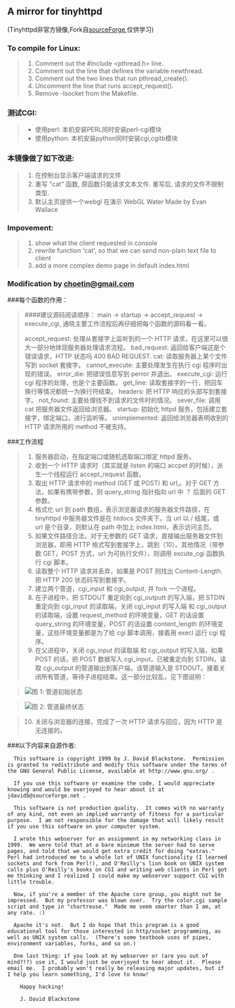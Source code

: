## A mirror for tinyhttpd
(Tinyhttpd非官方镜像,Fork自[sourceForge](https://sourceforge.net/projects/tiny-httpd/),仅供学习) 


### To compile for Linux:
>1. Comment out the #include <pthread.h> line.
>2. Comment out the line that defines the variable newthread.
>3. Comment out the two lines that run pthread_create().
>4. Uncomment the line that runs accept_request().
>5. Remove -lsocket from the Makefile.


### 测试CGI:
> * 使用perl: 本机安装PERL同时安装perl-cgi模块
> * 使用python: 本机安装python同时安装cgi,cgitb模块

 ### 本镜像做了如下改进:
>1. 在控制台显示客户端请求的文件
>2. 重写 "cat" 函数, 原函数只能请求文本文件. 重写后, 请求的文件不限制类型.
>3. 默认主页提供一个webgl 在演示 WebGL Water Made by Evan Wallace

### Impovement:

>1. show what the client requested in console
>2. rewrite function 'cat', so that we can send non-plain text file to client
>3. add a more complex demo page in default index.html

### Modification by choetin@gmail.com

###每个函数的作用：

>####建议源码阅读顺序： 
>main -> startup -> accept_request -> execute_cgi, 
>通晓主要工作流程后再仔细把每个函数的源码看一看。
>
>accept_request:  处理从套接字上监听到的一个 HTTP 请求，在这里可以很大一部分地体现服务器处理请求流程。
>bad_request: 返回给客户端这是个错误请求，HTTP 状态吗 400 BAD REQUEST.
>cat: 读取服务器上某个文件写到 socket 套接字。
>cannot_execute: 主要处理发生在执行 cgi 程序时出现的错误。
>error_die: 把错误信息写到 perror 并退出。
>execute_cgi: 运行 cgi 程序的处理，也是个主要函数。
>get_line: 读取套接字的一行，把回车换行等情况都统一为换行符结束。
>headers: 把 HTTP 响应的头部写到套接字。
>not_found: 主要处理找不到请求的文件时的情况。
>sever_file: 调用 cat 把服务器文件返回给浏览器。
>startup: 初始化 httpd 服务，包括建立套接字，绑定端口，进行监听等。
>unimplemented: 返回给浏览器表明收到的 HTTP 请求所用的 method 不被支持。

###工作流程

>1. 服务器启动，在指定端口或随机选取端口绑定 httpd 服务。
>2. 收到一个 HTTP 请求时（其实就是 listen 的端口 accpet 的时候），派生一个线程运行 accept_request 函数。
>3. 取出 HTTP 请求中的 method (GET 或 POST) 和 url,。对于 GET 方法，如果有携带参数，则 query_string 指针指向 url 中 ？ 后面的 GET 参数。
>4. 格式化 url 到 path 数组，表示浏览器请求的服务器文件路径，在 tinyhttpd 中服务器文件是在 htdocs 文件夹下。当 url 以 / 结尾，或 url 是个目录，则默认在 path 中加上 index.html，表示访问主页。
>5. 如果文件路径合法，对于无参数的 GET 请求，直接输出服务器文件到浏览器，即用 HTTP 格式写到套接字上，跳到（10）。其他情况（带参数 GET，POST 方式，url 为可执行文件），则调用 excute_cgi 函数执行 cgi 脚本。
>6. 读取整个 HTTP 请求并丢弃，如果是 POST 则找出 Content-Length. 把 HTTP 200  状态码写到套接字。
>7. 建立两个管道，cgi_input 和 cgi_output, 并 fork 一个进程。
>8. 在子进程中，把 STDOUT 重定向到 cgi_outputt 的写入端，把 STDIN 重定向到 cgi_input 的读取端，关闭 cgi_input 的写入端 和 cgi_output 的读取端，设置 request_method 的环境变量，GET 的话设置 query_string 的环境变量，POST 的话设置 content_length 的环境变量，这些环境变量都是为了给 cgi 脚本调用，接着用 execl 运行 cgi 程序。
>9. 在父进程中，关闭 cgi_input 的读取端 和 cgi_output 的写入端，如果 POST 的话，把 POST 数据写入 cgi_input，已被重定向到 STDIN，读取 cgi_output 的管道输出到客户端，该管道输入是 STDOUT。接着关闭所有管道，等待子进程结束。这一部分比较乱，见下图说明：

>![图 1: 管道初始状态](http://img.blog.csdn.net/20141226173222750?watermark/2/text/aHR0cDovL2Jsb2cuY3Nkbi5uZXQvamNqYzkxOA==/font/5a6L5L2T/fontsize/400/fill/I0JBQkFCMA==/dissolve/70/gravity/Center)

>![图 2: 管道最终状态](http://img.blog.csdn.net/20141226161119981?watermark/2/text/aHR0cDovL2Jsb2cuY3Nkbi5uZXQvamNqYzkxOA==/font/5a6L5L2T/fontsize/400/fill/I0JBQkFCMA==/dissolve/70/gravity/Center)

>10. 关闭与浏览器的连接，完成了一次 HTTP 请求与回应，因为 HTTP 是无连接的。



###以下内容来自源作者:
```text
  This software is copyright 1999 by J. David Blackstone.  Permission
is granted to redistribute and modify this software under the terms of
the GNU General Public License, available at http://www.gnu.org/ .

  If you use this software or examine the code, I would appreciate
knowing and would be overjoyed to hear about it at
jdavidb@sourceforge.net .

  This software is not production quality.  It comes with no warranty
of any kind, not even an implied warranty of fitness for a particular
purpose.  I am not responsible for the damage that will likely result
if you use this software on your computer system.

  I wrote this webserver for an assignment in my networking class in
1999.  We were told that at a bare minimum the server had to serve
pages, and told that we would get extra credit for doing "extras."
Perl had introduced me to a whole lot of UNIX functionality (I learned
sockets and fork from Perl!), and O'Reilly's lion book on UNIX system
calls plus O'Reilly's books on CGI and writing web clients in Perl got
me thinking and I realized I could make my webserver support CGI with
little trouble.

  Now, if you're a member of the Apache core group, you might not be
impressed.  But my professor was blown over.  Try the color.cgi sample
script and type in "chartreuse."  Made me seem smarter than I am, at
any rate. :)

  Apache it's not.  But I do hope that this program is a good
educational tool for those interested in http/socket programming, as
well as UNIX system calls.  (There's some textbook uses of pipes,
environment variables, forks, and so on.)

  One last thing: if you look at my webserver or (are you out of
mind?!?) use it, I would just be overjoyed to hear about it.  Please
email me.  I probably won't really be releasing major updates, but if
I help you learn something, I'd love to know!

	Happy hacking!

	J. David Blackstone
```

